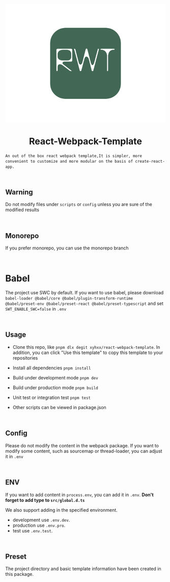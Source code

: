 <img src='./public/pLogo.svg' />
<h1 align='center'>React-Webpack-Template</h1>

`An out of the box react webpack template,It is simpler, more convenient to customize and more modular on the basis of create-react-app.`

<br />

<h2>Warning</h2>

Do not modify files under `scripts` or `config` unless you are sure of the modified results

<br />

<h2>Monorepo</h2>

If you prefer monorepo, you can use the monorepo branch

<br />

<h1>Babel</h2>

The project use SWC by default. If you want to use babel, please download ` babel-loader @babel/core @babel/plugin-transform-runtime @babel/preset-env @babel/preset-react @babel/preset-typescript ` and 
set `SWT_ENABLE_SWC=false` in `.env`

<br />

<h2>Usage</h2>

- Clone this repo, like `pnpm dlx degit xyhxx/react-webpack-template`. In addition, you can click "Use this template" to copy this template to your repositories

- Install all dependencies `pnpm install`

- Build under development mode `pnpm dev`

- Build under production mode `pnpm build`

- Unit test or integration test `pnpm test`

- Other scripts can be viewed in package.json

<br />

<h2>Config</h2>

Please do not modify the content in the webpack package. If you want to modify some content, such as sourcemap or thread-loader, you can adjust it in `.env`

<br />

<h2>ENV</h2>

If you want to add content in `process.env`, you can add it in `.env`. __Don't forget to add type to `src/global.d.ts`__

We also support adding in the specified environment.

+ development use `.env.dev`. 
+ production use `.env.pro`.
+ test use `.env.test`.

<br />


<h2>Preset</h2>

The project directory and basic template information have been created in this package.

<br />

